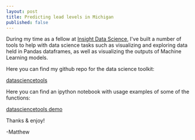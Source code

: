 ```yaml
---
layout: post
title: Predicting lead levels in Michigan
published: false
---
```



During my time as a fellow at [Insight Data Science](http://insightdatascience.com/), I've built a number of tools to help with data science tasks such as visualizing and exploring data held in Pandas dataframes, as well as visualizing the outputs of Machine Learning models. 

Here you can find my github repo for the data science toolkit:

[datasciencetools](http://github.com/mattoby/datasciencetools) 

Here you can find an ipython notebook with usage examples of some of the functions:

[datasciencetools demo](http://github.com/mattoby/datasciencetools/blob/master/datasciencetools_demo.ipynb) 

Thanks & enjoy!

-Matthew

